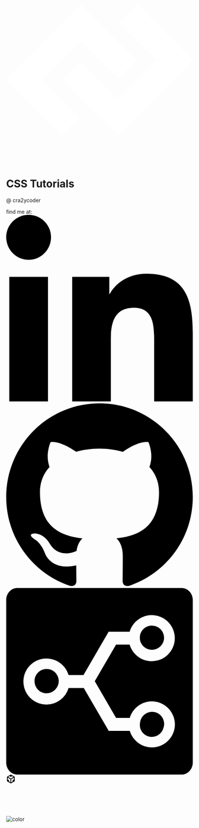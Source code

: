 <!-- _coverpage.md -->

<div class="logo">
    <svg width="512" height="512" viewBox="0 0 512 512" fill="#ffffff">
        <path d="M307.411,436L153.969,282.908l49.62-49.754L306.647,335.725,412.759,230.092l-102.3-103.337L360.085,77,512,230.092Zm0-156.154L204.353,177.275,98.241,282.908,200.536,386.245,150.915,436-1,282.908,203.589,77,357.031,230.092Z" />
    </svg>
</div>

<h1>CSS Tutorials</h1>
<p>@ cra2ycoder</p>

<div class="panel">
    find me at:
    <a class="social-links" href="https://www.linkedin.com/in/mohaa-r-b15b7125" target="_blank">
        <svg height="512" viewBox="0 0 24 24" width="512" xmlns="http://www.w3.org/2000/svg">
            <path
                d="M23.994 24v-.001H24v-8.802c0-4.306-.927-7.623-5.961-7.623-2.42 0-4.044 1.328-4.707 2.587h-.07V7.976H8.489v16.023h4.97v-7.934c0-2.089.396-4.109 2.983-4.109 2.549 0 2.587 2.384 2.587 4.243V24zM.396 7.977h4.976V24H.396zM2.882 0C1.291 0 0 1.291 0 2.882s1.291 2.909 2.882 2.909 2.882-1.318 2.882-2.909A2.884 2.884 0 002.882 0z"
            />
        </svg>
    </a>
    <a class="social-links" href="https://github.com/cra2ycoder" target="_blank">
        <svg xmlns="http://www.w3.org/2000/svg" width="512" heigth="512" viewBox="0 0 512 512">
            <path
                d="M255.968 5.329C114.624 5.329 0 120.401 0 262.353c0 113.536 73.344 209.856 175.104 243.872 12.8 2.368 17.472-5.568 17.472-12.384 0-6.112-.224-22.272-.352-43.712-71.2 15.52-86.24-34.464-86.24-34.464-11.616-29.696-28.416-37.6-28.416-37.6-23.264-15.936 1.728-15.616 1.728-15.616 25.696 1.824 39.2 26.496 39.2 26.496 22.848 39.264 59.936 27.936 74.528 21.344 2.304-16.608 8.928-27.936 16.256-34.368-56.832-6.496-116.608-28.544-116.608-127.008 0-28.064 9.984-51.008 26.368-68.992-2.656-6.496-11.424-32.64 2.496-68 0 0 21.504-6.912 70.4 26.336 20.416-5.696 42.304-8.544 64.096-8.64 21.728.128 43.648 2.944 64.096 8.672 48.864-33.248 70.336-26.336 70.336-26.336 13.952 35.392 5.184 61.504 2.56 68 16.416 17.984 26.304 40.928 26.304 68.992 0 98.72-59.84 120.448-116.864 126.816 9.184 7.936 17.376 23.616 17.376 47.584 0 34.368-.32 62.08-.32 70.496 0 6.88 4.608 14.88 17.6 12.352C438.72 472.145 512 375.857 512 262.353 512 120.401 397.376 5.329 255.968 5.329z"
            />
        </svg>
    </a>
    <a class="social-links" href="https://stackshare.io/cra2ycoder/my-stack" target="_blank">
        <svg viewBox="0 0 24 24" xmlns="http://www.w3.org/2000/svg">
            <path
                d="M17.209 6.697c-.035-.274 0-.594 0-.594v-.01a1.557 1.557 0 011.525-1.254l.014.001h.002c.859 0 1.557.698 1.557 1.556s-.697 1.556-1.557 1.556l-.009-.001h-.007a1.558 1.558 0 01-1.525-1.254zM24 1.54v20.92c0 .851-.646 1.54-1.443 1.54H1.444C.647 24 0 23.311 0 22.46V1.54C0 .69.647 0 1.444 0h21.113C23.354 0 24 .69 24 1.54zm-2.303 16.007a2.962 2.962 0 00-5.805-.828h-1.758l-2.74-4.717-.002-.004.002-.004 2.736-4.709h1.748a2.963 2.963 0 102.018-3.673 2.964 2.964 0 00-2.018 2.017h-2.665l-.026-.016-3.227 5.552-.025.042H8.018a2.962 2.962 0 10-5.69 1.657 2.964 2.964 0 005.69 0h1.961l3.208 5.52.015-.009h2.69a2.96 2.96 0 002.842 2.134h.002a2.961 2.961 0 002.961-2.962zm-2.933-1.619a1.56 1.56 0 00-1.527 1.254c-.004.029-.004.057-.007.085-.004.017-.015.029-.018.046-.041.301 0 .602 0 .602a1.553 1.553 0 001.837 1.209 1.543 1.543 0 001.164-1.088c.065-.172.105-.356.105-.551 0-.859-.697-1.557-1.554-1.557zM5.2 10.417c-.858 0-1.556.698-1.556 1.557l.002.018-.001.008a1.547 1.547 0 002.84.85c.171-.249.272-.551.272-.875 0-.86-.698-1.558-1.557-1.558z"
            />
        </svg>
    </a>
    <a class="social-links" href="https://codesandbox.io/u/cra2ycoder" target="_blank">
        <svg viewBox="0 0 24 24" width="24" height="24" xmlns="http://www.w3.org/2000/svg">
            <path
                d="M2 6l10.455-6L22.91 6 23 17.95 12.455 24 2 18V6zm2.088 2.481v4.757l3.345 1.86v3.516l3.972 2.296v-8.272L4.088 8.481zm16.739 0l-7.317 4.157v8.272l3.972-2.296V15.1l3.345-1.861V8.48zM5.134 6.601l7.303 4.144 7.32-4.18-3.871-2.197-3.41 1.945-3.43-1.968L5.133 6.6z"
            />
        </svg>
    </a>
</div>

<a style="margin:2rem; display:block;" href="#/?id=overview" target="_self">
    <svg xmlns="http://www.w3.org/2000/svg" height="24" viewBox="0 0 24 24" width="24">
        <path d="M0 0h24v24H0z" fill="none"/>
        <path fill="white" d="M16.59 8.59L12 13.17 7.41 8.59 6 10l6 6 6-6z"/>
    </svg>
</a>

<!-- background color -->

![color](#000000)
